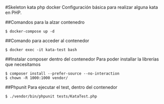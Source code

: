 #Skeleton kata php docker
Configuración básica para realizar alguna kata en PHP.

##Comandos para la alzar contenedro
```
$ docker-compose up -d
```
##Comando para acceder al contenedor
```
$ docker exec -it kata-test bash
```
##Instalar composer dentro del contenedor
Para poder installar la librerías que necesitamos
```
$ composer install --prefer-source --no-interaction
$ chown -R 1000:1000 vendor/

```

##Phpunit
Para ejecutar el test, dentro del contenedor
```
$ ./vendor/bin/phpunit tests/KataTest.php
```